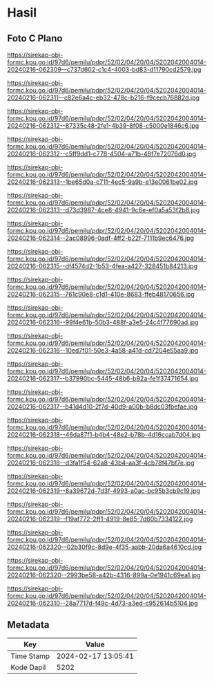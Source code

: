 # Hasil

## Foto C Plano

https://sirekap-obj-formc.kpu.go.id/97d6/pemilu/pdpr/52/02/04/20/04/5202042004014-20240216-062309--c737d602-c1c4-4003-bd83-d11790cd2579.jpg

https://sirekap-obj-formc.kpu.go.id/97d6/pemilu/pdpr/52/02/04/20/04/5202042004014-20240216-062311--c82e6a4c-eb32-478c-b216-f9cecb76882d.jpg

https://sirekap-obj-formc.kpu.go.id/97d6/pemilu/pdpr/52/02/04/20/04/5202042004014-20240216-062312--87335c48-2fe1-4b39-8f08-c5000e1846c6.jpg

https://sirekap-obj-formc.kpu.go.id/97d6/pemilu/pdpr/52/02/04/20/04/5202042004014-20240216-062312--c5ff9dd1-c778-4504-a71b-48f7e72076d0.jpg

https://sirekap-obj-formc.kpu.go.id/97d6/pemilu/pdpr/52/02/04/20/04/5202042004014-20240216-062313--1be65d0a-c711-4ec5-9a9b-e13e0061be02.jpg

https://sirekap-obj-formc.kpu.go.id/97d6/pemilu/pdpr/52/02/04/20/04/5202042004014-20240216-062313--d73d3987-4ce8-4941-9c6e-ef0a5a53f2b8.jpg

https://sirekap-obj-formc.kpu.go.id/97d6/pemilu/pdpr/52/02/04/20/04/5202042004014-20240216-062314--2ac08996-0adf-4ff2-b22f-7111b9ec6476.jpg

https://sirekap-obj-formc.kpu.go.id/97d6/pemilu/pdpr/52/02/04/20/04/5202042004014-20240216-062315--df4574d2-1b53-4fea-a427-328451b84213.jpg

https://sirekap-obj-formc.kpu.go.id/97d6/pemilu/pdpr/52/02/04/20/04/5202042004014-20240216-062315--761c90e8-c1d1-410e-8683-ffeb48170656.jpg

https://sirekap-obj-formc.kpu.go.id/97d6/pemilu/pdpr/52/02/04/20/04/5202042004014-20240216-062316--99f4e61b-50b3-488f-a3e5-24c4f77690ad.jpg

https://sirekap-obj-formc.kpu.go.id/97d6/pemilu/pdpr/52/02/04/20/04/5202042004014-20240216-062316--10ed7f01-50e3-4a58-a41d-cd7204e55aa9.jpg

https://sirekap-obj-formc.kpu.go.id/97d6/pemilu/pdpr/52/02/04/20/04/5202042004014-20240216-062317--b37990bc-5445-48b6-b92a-fe1f37471654.jpg

https://sirekap-obj-formc.kpu.go.id/97d6/pemilu/pdpr/52/02/04/20/04/5202042004014-20240216-062317--b41d4d10-2f7d-40d9-a00b-b8dc03fbefae.jpg

https://sirekap-obj-formc.kpu.go.id/97d6/pemilu/pdpr/52/02/04/20/04/5202042004014-20240216-062318--46da87f1-b4b4-48e2-b78b-4d16ccab7d04.jpg

https://sirekap-obj-formc.kpu.go.id/97d6/pemilu/pdpr/52/02/04/20/04/5202042004014-20240216-062318--d3fa1f54-62a8-43b4-aa3f-4cb78f47bf7e.jpg

https://sirekap-obj-formc.kpu.go.id/97d6/pemilu/pdpr/52/02/04/20/04/5202042004014-20240216-062319--8a39672d-7d3f-4993-a0ac-bc95b3cb9c19.jpg

https://sirekap-obj-formc.kpu.go.id/97d6/pemilu/pdpr/52/02/04/20/04/5202042004014-20240216-062319--f19af772-2ff1-4919-8e85-7d60b7334122.jpg

https://sirekap-obj-formc.kpu.go.id/97d6/pemilu/pdpr/52/02/04/20/04/5202042004014-20240216-062320--02b30f9c-8d9e-4f35-aabb-20da6a4610cd.jpg

https://sirekap-obj-formc.kpu.go.id/97d6/pemilu/pdpr/52/02/04/20/04/5202042004014-20240216-062320--2993be58-a42b-4316-899a-0e1941c69ea1.jpg

https://sirekap-obj-formc.kpu.go.id/97d6/pemilu/pdpr/52/02/04/20/04/5202042004014-20240216-062310--28a7717d-f49c-4d73-a3ed-c952614b5104.jpg


## Metadata

| Key        | Value               |
| ---------- | ------------------- |
| Time Stamp | 2024-02-17 13:05:41 |
| Kode Dapil | 5202                |



